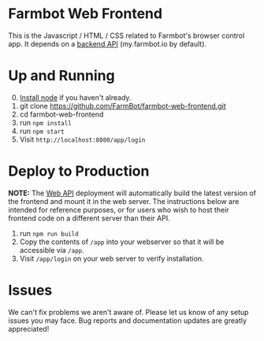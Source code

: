 # Farmbot Web Frontend

 This is the Javascript / HTML / CSS related to Farmbot's browser control app. It depends on a [backend API](https://github.com/FarmBot/farmbot-web-app) (my.farmbot.io by default).

# Up and Running

0. [Install node](https://nodejs.org/en/download/) if you haven't already.
1. git clone https://github.com/FarmBot/farmbot-web-frontend.git
2. cd farmbot-web-frontend
3. run `npm install`
4. run `npm start`
5. Visit `http://localhost:8080/app/login`

# Deploy to Production

**NOTE:** The [Web API](https://github.com/FarmBot/Farmbot-Web-API) deployment will automatically build the latest version of the frontend and mount it in the web server. The instructions below are intended for reference purposes, or for users who wish to host their frontend code on a different server than their API.

1. run `npm run build`
2. Copy the contents of `/app` into your webserver so that it will be accessible via `/app`.
3. Visit `/app/login` on your web server to verify installation.

# Issues

We can't fix problems we aren't aware of. Please let us know of any setup issues you may face. Bug reports and documentation updates are greatly appreciated!
